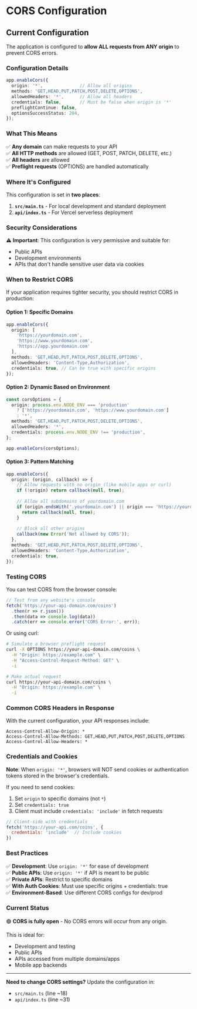 # CORS Configuration

## Current Configuration

The application is configured to **allow ALL requests from ANY origin** to prevent CORS errors.

### Configuration Details

```typescript
app.enableCors({
  origin: '*',              // Allow all origins
  methods: 'GET,HEAD,PUT,PATCH,POST,DELETE,OPTIONS',
  allowedHeaders: '*',      // Allow all headers
  credentials: false,       // Must be false when origin is '*'
  preflightContinue: false,
  optionsSuccessStatus: 204,
});
```

### What This Means

✅ **Any domain** can make requests to your API  
✅ **All HTTP methods** are allowed (GET, POST, PATCH, DELETE, etc.)  
✅ **All headers** are allowed  
✅ **Preflight requests** (OPTIONS) are handled automatically  

### Where It's Configured

This configuration is set in **two places**:

1. **`src/main.ts`** - For local development and standard deployment
2. **`api/index.ts`** - For Vercel serverless deployment

### Security Considerations

⚠️ **Important**: This configuration is very permissive and suitable for:
- Public APIs
- Development environments
- APIs that don't handle sensitive user data via cookies

### When to Restrict CORS

If your application requires tighter security, you should restrict CORS in production:

#### Option 1: Specific Domains

```typescript
app.enableCors({
  origin: [
    'https://yourdomain.com',
    'https://www.yourdomain.com',
    'https://app.yourdomain.com'
  ],
  methods: 'GET,HEAD,PUT,PATCH,POST,DELETE,OPTIONS',
  allowedHeaders: 'Content-Type,Authorization',
  credentials: true, // Can be true with specific origins
});
```

#### Option 2: Dynamic Based on Environment

```typescript
const corsOptions = {
  origin: process.env.NODE_ENV === 'production'
    ? ['https://yourdomain.com', 'https://www.yourdomain.com']
    : '*',
  methods: 'GET,HEAD,PUT,PATCH,POST,DELETE,OPTIONS',
  allowedHeaders: '*',
  credentials: process.env.NODE_ENV !== 'production',
};

app.enableCors(corsOptions);
```

#### Option 3: Pattern Matching

```typescript
app.enableCors({
  origin: (origin, callback) => {
    // Allow requests with no origin (like mobile apps or curl)
    if (!origin) return callback(null, true);
    
    // Allow all subdomains of yourdomain.com
    if (origin.endsWith('.yourdomain.com') || origin === 'https://yourdomain.com') {
      return callback(null, true);
    }
    
    // Block all other origins
    callback(new Error('Not allowed by CORS'));
  },
  methods: 'GET,HEAD,PUT,PATCH,POST,DELETE,OPTIONS',
  allowedHeaders: 'Content-Type,Authorization',
  credentials: true,
});
```

### Testing CORS

You can test CORS from the browser console:

```javascript
// Test from any website's console
fetch('https://your-api-domain.com/coins')
  .then(r => r.json())
  .then(data => console.log(data))
  .catch(err => console.error('CORS Error:', err));
```

Or using curl:

```bash
# Simulate a browser preflight request
curl -X OPTIONS https://your-api-domain.com/coins \
  -H "Origin: https://example.com" \
  -H "Access-Control-Request-Method: GET" \
  -i

# Make actual request
curl https://your-api-domain.com/coins \
  -H "Origin: https://example.com" \
  -i
```

### Common CORS Headers in Response

With the current configuration, your API responses include:

```
Access-Control-Allow-Origin: *
Access-Control-Allow-Methods: GET,HEAD,PUT,PATCH,POST,DELETE,OPTIONS
Access-Control-Allow-Headers: *
```

### Credentials and Cookies

**Note**: When `origin: '*'`, browsers will NOT send cookies or authentication tokens stored in the browser's credentials.

If you need to send cookies:
1. Set `origin` to specific domains (not `*`)
2. Set `credentials: true`
3. Client must include `credentials: 'include'` in fetch requests

```javascript
// Client-side with credentials
fetch('https://your-api.com/coins', {
  credentials: 'include'  // Include cookies
})
```

### Best Practices

✅ **Development**: Use `origin: '*'` for ease of development  
✅ **Public APIs**: Use `origin: '*'` if API is meant to be public  
✅ **Private APIs**: Restrict to specific domains  
✅ **With Auth Cookies**: Must use specific origins + credentials: true  
✅ **Environment-Based**: Use different CORS configs for dev/prod  

### Current Status

🟢 **CORS is fully open** - No CORS errors will occur from any origin.

This is ideal for:
- Development and testing
- Public APIs
- APIs accessed from multiple domains/apps
- Mobile app backends

---

**Need to change CORS settings?** Update the configuration in:
- `src/main.ts` (line ~18)
- `api/index.ts` (line ~31)

